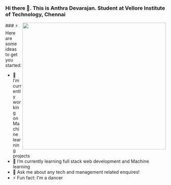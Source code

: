 ### Hi there 👋. This is Anthra Devarajan. Student at Vellore Institute of Technology, Chennai

<!--
**AnthraDevarajan13/AnthraDevarajan13** is a ✨ _special_ ✨ repository because its `README.md` (this file) appears on your GitHub profile.
-->
<img align="right" width="450" height="400" src="https://dribbble.com/shots/4560823-Hipster-Chick/attachments/4560823-Hipster-Chick?mode=media">
### ⚡ Here are some ideas to get you started:

- 🔭 I’m currently working on Machine learning projects
- 🌱 I’m currently learning full stack web development and Machine learning
- 💬 Ask me about any tech and management related enquires!
- ⚡ Fun fact: I'm a dancer
<!---- 📫 How to reach me: ... 
- 🤔 I’m looking for help with ...
- 👯 I’m looking to collaborate on ...
- 😄 Pronouns: ...--->

